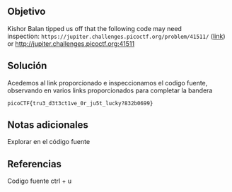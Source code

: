 ## Objetivo

Kishor Balan tipped us off that the following code may need inspection: `https://jupiter.challenges.picoctf.org/problem/41511/` ([link](https://jupiter.challenges.picoctf.org/problem/41511/)) or http://jupiter.challenges.picoctf.org:41511
## Solución

Acedemos al link proporcionado e inspeccionamos el codigo fuente, observando en varios links proporcionados para completar la bandera
```
picoCTF{tru3_d3t3ct1ve_0r_ju5t_lucky?832b0699}
```

## Notas adicionales

Explorar en el código fuente

## Referencias
Codigo fuente ctrl + u